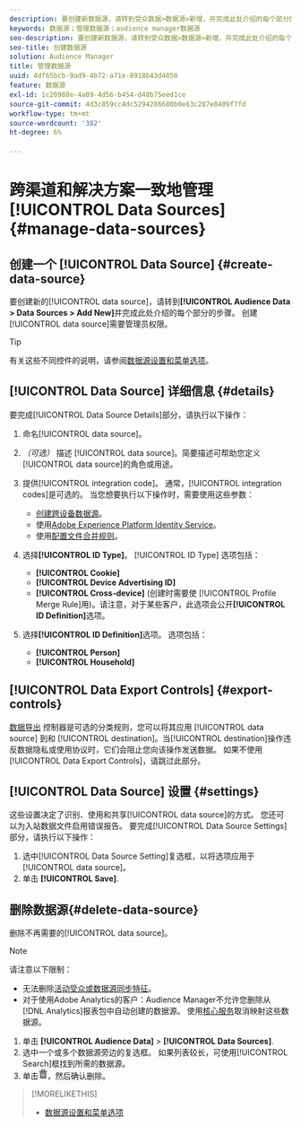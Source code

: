 ```yaml
---
description: 要创建新数据源，请转到受众数据>数据源>新增，并完成此处介绍的每个部分的步骤。 创建数据源需要管理员权限。
keywords: 数据源；管理数据源；audience manager数据源
seo-description: 要创建新数据源，请转到受众数据>数据源>新增，并完成此处介绍的每个部分的步骤。 创建数据源需要管理员权限。
seo-title: 创建数据源
solution: Audience Manager
title: 管理数据源
uuid: 4df65bcb-9ad9-4b72-a71e-8918b43d4850
feature: 数据源
exl-id: 1c20988e-4a09-4d56-b454-d48b75eed1ce
source-git-commit: 4d3c859cc4dc5294286680b0e63c287e0409f7fd
workflow-type: tm+mt
source-wordcount: '382'
ht-degree: 6%

---
```


# 跨渠道和解决方案一致地管理 [!UICONTROL Data Sources] {#manage-data-sources}

## 创建一个 [!UICONTROL Data Source] {#create-data-source}

要创建新的[!UICONTROL data source]，请转到&#x200B;**[!UICONTROL Audience Data > Data Sources > Add New]**&#x200B;并完成此处介绍的每个部分的步骤。 创建[!UICONTROL data source]需要管理员权限。

<!-- create-datasource.xml -->

>[!TIP]
>
>有关这些不同控件的说明，请参阅[数据源设置和菜单选项](../features/datasources-list-and-settings.md#settings-menu-options)。

## [!UICONTROL Data Source] 详细信息 {#details}

要完成[!UICONTROL Data Source Details]部分，请执行以下操作：

1. 命名[!UICONTROL data source]。
1. *（可选）* 描述 [!UICONTROL data source]。简要描述可帮助您定义[!UICONTROL data source]的角色或用途。
1. 提供[!UICONTROL integration code]。 通常，[!UICONTROL integration codes]是可选的。 当您想要执行以下操作时，需要使用这些参数：

   * [创建跨设备数据源](../features/profile-merge-rules/merge-rules-start.md#create-data-source)。
   * 使用[Adobe Experience Platform Identity Service](https://docs.adobe.com/content/help/zh-Hans/id-service/using/home.html)。
   * 使用[配置文件合并规则](../features/profile-merge-rules/merge-rules-start.md)。

1. 选择&#x200B;**[!UICONTROL ID Type]**。 [!UICONTROL ID Type] 选项包括：

   * **[!UICONTROL Cookie]**
   * **[!UICONTROL Device Advertising ID]**
   * **[!UICONTROL Cross-device]** (创建时需要使 [!UICONTROL Profile Merge Rule]用)。请注意，对于某些客户，此选项会公开&#x200B;**[!UICONTROL ID Definition]**&#x200B;选项。

1. 选择&#x200B;**[!UICONTROL ID Definition]**&#x200B;选项。 选项包括：

   * **[!UICONTROL Person]**
   * **[!UICONTROL Household]**

## [!UICONTROL Data Export Controls] {#export-controls}

[数据导出](../features/data-export-controls.md) 控制器是可选的分类规则，您可以将其应用 [!UICONTROL data source] 到和 [!UICONTROL destination]。当[!UICONTROL destination]操作违反数据隐私或使用协议时，它们会阻止您向该操作发送数据。 如果不使用[!UICONTROL Data Export Controls]，请跳过此部分。

## [!UICONTROL Data Source] 设置 {#settings}

这些设置决定了识别、使用和共享[!UICONTROL data source]的方式。 您还可以为入站数据文件启用错误报告。 要完成[!UICONTROL Data Source Settings]部分，请执行以下操作：

1. 选中[!UICONTROL Data Source Setting]复选框，以将选项应用于[!UICONTROL data source]。
2. 单击 **[!UICONTROL Save]**.

## 删除数据源{#delete-data-source}

<!-- t_datasource_delete.xml -->

删除不再需要的[!UICONTROL data source]。

>[!NOTE]
>
>请注意以下限制：
>
>* 无法删除[活动受众或数据源同步特征](../features/traits/client-activity-synced-audience-traits.md)。
>* 对于使用Adobe Analytics的客户：Audience Manager不允许您删除从[!DNL Analytics]报表包中自动创建的数据源。 使用[核心服务](https://docs.adobe.com/content/help/en/core-services/interface/about-core-services/core-services-landing.html)取消映射这些数据源。


1. 单击 **[!UICONTROL Audience Data]** > **[!UICONTROL Data Sources]**.
1. 选中一个或多个数据源旁边的复选框。
如果列表较长，可使用[!UICONTROL Search]框找到所需的数据源。
1. 单击![](assets/icon_trash.png)，然后确认删除。


>[!MORELIKETHIS]
>
>* [数据源设置和菜单选项](../features/datasources-list-and-settings.md#settings-menu-options)

